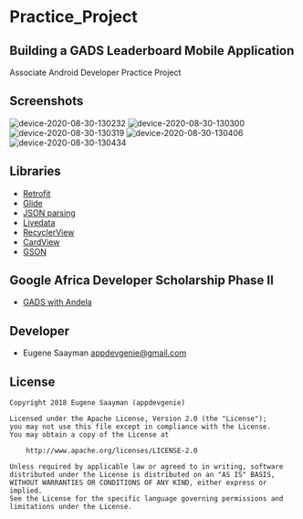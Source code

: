 # Practice_Project

## Building a GADS Leaderboard Mobile Application

Associate Android Developer Practice Project

## Screenshots

![device-2020-08-30-130232](https://user-images.githubusercontent.com/39134030/91658114-a91e9780-eac6-11ea-93e1-b55d4c68dc1d.png)
![device-2020-08-30-130300](https://user-images.githubusercontent.com/39134030/91658115-aa4fc480-eac6-11ea-85cb-9f2f3c6cf346.png)
![device-2020-08-30-130319](https://user-images.githubusercontent.com/39134030/91658116-ab80f180-eac6-11ea-8fcc-d8de4929f92f.png)
![device-2020-08-30-130406](https://user-images.githubusercontent.com/39134030/91658111-a6bc3d80-eac6-11ea-83e5-0882535c7a00.png)
![device-2020-08-30-130434](https://user-images.githubusercontent.com/39134030/91658113-a7ed6a80-eac6-11ea-8090-2cd97c2c93c8.png)

## Libraries

* [Retrofit](https://square.github.io/retrofit/)
* [Glide](https://github.com/bumptech/glide)
* [JSON parsing](https://developer.android.com/reference/android/util/JsonReader)
* [Livedata](https://developer.android.com/topic/libraries/architecture/livedata)
* [RecyclerView](https://developer.android.com/guide/topics/ui/layout/recyclerview)
* [CardView](https://developer.android.com/guide/topics/ui/layout/cardview)
* [GSON](https://developer.android.com/training/volley/request-custom)

## Google Africa Developer Scholarship Phase II 

* [GADS with Andela](https://gads.andela.com/)

## Developer

* Eugene Saayman appdevgenie@gmail.com

## License

    Copyright 2018 Eugene Saayman (appdevgenie)

    Licensed under the Apache License, Version 2.0 (the "License");
    you may not use this file except in compliance with the License.
    You may obtain a copy of the License at

        http://www.apache.org/licenses/LICENSE-2.0

    Unless required by applicable law or agreed to in writing, software
    distributed under the License is distributed on an "AS IS" BASIS,
    WITHOUT WARRANTIES OR CONDITIONS OF ANY KIND, either express or implied.
    See the License for the specific language governing permissions and
    limitations under the License.
